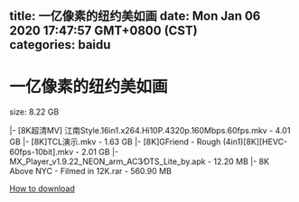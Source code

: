 
title: 一亿像素的纽约美如画
date: Mon Jan 06 2020 17:47:57 GMT+0800 (CST)    
categories: baidu
---

# 一亿像素的纽约美如画
size: 8.22 GB
 
 
|- [8K超清MV] 江南Style.16in1.x264.Hi10P.4320p.160Mbps.60fps.mkv - 4.01 GB
|- [8K]TCL演示.mkv - 1.63 GB
|- [8K]GFriend - Rough (4in1)[8K][HEVC-60fps-10bit].mkv - 2.01 GB
|- MX_Player_v1.9.22_NEON_arm_AC3∕DTS_Lite_by.apk - 12.20 MB
|- 8K Above NYC - Filmed in 12K.rar - 560.90 MB

[How to download](https://bpcam.bemobtrk.com/go/2ceec3aa-1ca2-46d6-b9ff-aaa5c184517c?jno=1724)